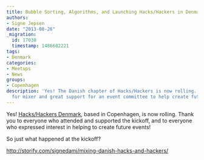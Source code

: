 ```yaml
---
title: Bubble Sorting, Algorithms, and Launching Hacks/Hackers in Denmark
authors:
- Signe Jepsen
date: "2013-08-26"
_migration:
  id: 17038
  timestamp: 1486602221
tags:
- Denmark
categories:
- Meetups
- News
groups:
- Copenhagen
description: 'Yes! The Danish chapter of Hacks/Hackers is now rolling. Huge support
  for mixer and great support for an event committee to help create future events. '
---
```


Yes! [Hacks/Hackers Denmark][1], based in Copenhagen, is now rolling. Thank you to everyone who attended and supported the kickoff, and to everyone who expressed interest in helping to create future events!

So just what happened at the kickoff?

http://storify.com/signedamj/mixing-danish-hacks-and-hackers/

 [1]: http://www.meetup.com/Hacks-Hackers-DK/